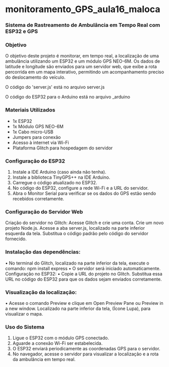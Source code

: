 # monitoramento_GPS_aula16_maloca

### Sistema de Rastreamento de Ambulância em Tempo Real com ESP32 e GPS

### Objetivo

O objetivo deste projeto é monitorar, em tempo real, a localização de uma ambulância utilizando um ESP32 e um módulo GPS NEO-6M. Os dados de latitude e longitude são enviados para um servidor web, que exibe a rota percorrida em um mapa interativo, permitindo um acompanhamento preciso do deslocamento do veículo.

O código do 'server.js' está no arquivo server.js

O código do ESP32 para o Arduino está no arquivo _arduino

### Materiais Utilizados
- 1x ESP32
- 1x Módulo GPS NEO-6M
- 1x Cabo micro-USB
- Jumpers para conexão
- Acesso à internet via Wi-Fi
- Plataforma Glitch para hospedagem do servidor

### Configuração do ESP32
1. Instale a IDE Arduino (caso ainda não tenha).
2. Instale a biblioteca TinyGPS++ na IDE Arduino.
3. Carregue o código atualizado no ESP32.
4. No código do ESP32, configure a rede Wi-Fi e a URL do servidor.
5. Abra o Monitor Serial para verificar se os dados do GPS estão sendo recebidos corretamente.

### Configuração do Servidor Web
Criação do servidor no Glitch:
Acesse Glitch e crie uma conta.
Crie um novo projeto Node.js.
Acesse a aba server.js, localizado na parte inferior esquerda da tela.
Substitua o código padrão pelo código do servidor fornecido.

### Instalação das dependências:
• No terminal do Glitch, localizado na parte inferior da tela, execute o comando:
npm install express
• O servidor será iniciado automaticamente.
Configuração no ESP32:
• Copie a URL do projeto no Glitch.
Substitua essa URL no código do ESP32 para que os dados sejam enviados corretamente.

### Visualização da localização:
• Acesse o comando Preview e clique em Open Preview Pane ou Preview in a new window. Localizado na parte inferior da tela, (Ícone Lupa), para visualizar o mapa.

### Uso do Sistema
1. Ligue o ESP32 com o módulo GPS conectado.
2. Aguarde a conexão Wi-Fi ser estabelecida.
3. O ESP32 enviará periodicamente as coordenadas GPS para o servidor.
4. No navegador, acesse o servidor para visualizar a localização e a rota da ambulância
em tempo real.

